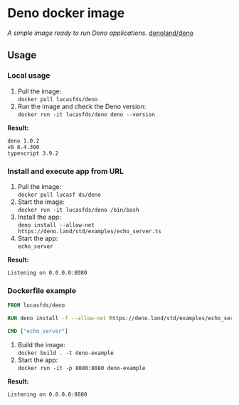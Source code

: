 # Deno docker image

*A simple image ready to run Deno applications.*
[denoland/deno](https://github.com/denoland/deno)

## Usage

### Local usage

1) Pull the image:  
`docker pull lucasfds/deno`
2) Run the image and check the Deno version:  
`docker run -it lucasfds/deno deno --version`

**Result:**
```
deno 1.0.2
v8 8.4.300
typescript 3.9.2
```

### Install and execute app from URL

1) Pull the image:  
`docker pull lucasf ds/deno`
2) Start the image:  
`docker run -it lucasfds/deno /bin/bash`
3) Install the app:  
`deno install --allow-net https://deno.land/std/examples/echo_server.ts`
4) Start the app:  
`echo_server`

**Result:**

```
Listening on 0.0.0.0:8080
```

### Dockerfile example

```Dockerfile
FROM lucasfds/deno

RUN deno install -f --allow-net https://deno.land/std/examples/echo_server.ts

CMD ["echo_server"]
```

1) Build the image:  
`docker build . -t deno-example`
2) Start the app:  
`docker run -it -p 8080:8080 deno-example`

**Result:** 

```
Listening on 0.0.0.0:8080
```